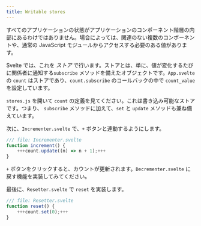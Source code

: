 ```yaml
---
title: Writable stores
---
```


すべてのアプリケーションの状態がアプリケーションのコンポーネント階層の内部にあるわけではありません。場合によっては、関連のない複数のコンポーネントや、通常の JavaScript モジュールからアクセスする必要のある値があります。

Svelte では、これを *ストア* で行います。ストアとは、単に、値が変化するたびに関係者に通知する`subscribe` メソッドを備えたオブジェクトです。`App.svelte` の `count` はストアであり、`count.subscribe` のコールバックの中で `count_value` を設定しています。

`stores.js` を開いて `count` の定義を見てください。これは書き込み可能なストアです。つまり、 `subscribe` メソッドに加えて、`set` と `update` メソッドも兼ね備えています。

次に、`Incrementer.svelte` で、`+` ボタンと連動するようにします。

```js
/// file: Incrementer.svelte
function increment() {
	+++count.update((n) => n + 1);+++
}
```

`+` ボタンをクリックすると、カウントが更新されます。`Decrementer.svelte` に戻す機能を実装してみてください。

最後に、`Resetter.svelte` で `reset` を実装します。

```js
/// file: Resetter.svelte
function reset() {
	+++count.set(0);+++
}
```
